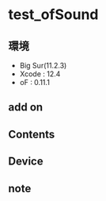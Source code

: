 # test_ofSound #

## 環境 ##
*	Big Sur(11.2.3)
*	Xcode : 12.4
*	oF : 0.11.1

## add on ##
  
## Contents ##

## Device ##


## note ##






